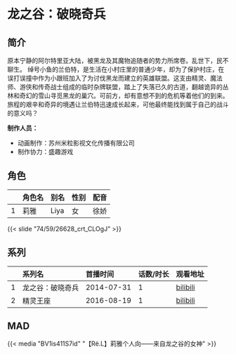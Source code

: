 # 龙之谷：破晓奇兵


## 简介

原本宁静的阿尔特里亚大陆，被黑龙及其魔物追随者的势力所席卷。乱世下，民不聊生。
绰号小鱼的兰伯特，是生活在小村庄里的普通少年，却为了保护村庄，在误打误撞中作为小跟班加入了为讨伐黑龙而建立的英雄联盟。这支由精灵、魔法师、游侠和传奇战士组成的临时杂牌联盟，踏上了失落已久的古道，翻越诡异的丛林和奇幻的雪山寻觅黑龙的巢穴。可前方，却有意想不到的危机等着他们的到来。
旅程的艰辛和奇异的境遇让兰伯特迅速成长起来，可他最终能找到属于自己的战斗的意义吗？

**制作人员：**
- 动画制作：苏州米粒影视文化传播有限公司
- 制作协力：盛趣游戏

## 角色

|     |   角色名   |   别名  | 性别 |  配音  |
|:--- |:------  |:----      |:---  |:--   |
| 1 | 莉雅 | Liya | 女 | 徐娇 |

{{< slide "74/59/26628_crt_CLOgJ" >}}

## 系列

|     |   系列名   |   首播时间  | 话数/时长  | 观看地址 |
|:---  |:------    |:----      |:---       |:---  |
| 1 | 龙之谷：破晓奇兵 | 2014-07-31 | 1 | [bilibili](https://www.bilibili.com/bangumi/play/ep387214)  |
| 2 | 精灵王座 | 2016-08-19 | 1 | [bilibili](https://www.bilibili.com/video/BV1VW4y1x7ky)  |


## MAD

{{< media  "BV1is411S7id"
"【Rё.L】莉雅个人向——来自龙之谷的女神"  >}}
